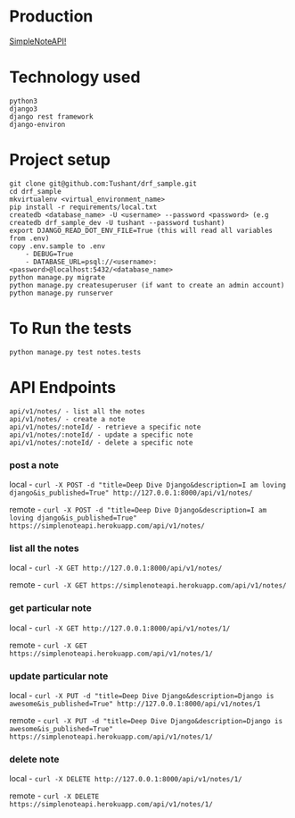 # Production
[SimpleNoteAPI!](https://simplenoteapi.herokuapp.com/api/v1/notes/)

# Technology used

    python3
    django3
    django rest framework
    django-environ

# Project setup

    git clone git@github.com:Tushant/drf_sample.git
    cd drf_sample
    mkvirtualenv <virtual_environment_name>
    pip install -r requirements/local.txt
    createdb <database_name> -U <username> --password <password> (e.g createdb drf_sample_dev -U tushant --password tushant)
    export DJANGO_READ_DOT_ENV_FILE=True (this will read all variables from .env)
    copy .env.sample to .env
        - DEBUG=True
        - DATABASE_URL=psql://<username>:<password>@localhost:5432/<database_name>
    python manage.py migrate
    python manage.py createsuperuser (if want to create an admin account)
    python manage.py runserver

# To Run the tests

`python manage.py test notes.tests`

# API Endpoints

    api/v1/notes/ - list all the notes
    api/v1/notes/ - create a note
    api/v1/notes/:noteId/ - retrieve a specific note
    api/v1/notes/:noteId/ - update a specific note
    api/v1/notes/:noteId/ - delete a specific note

### post a note

local - ` curl -X POST -d "title=Deep Dive Django&description=I am loving django&is_published=True" http://127.0.0.1:8000/api/v1/notes/ `

remote - ` curl -X POST -d "title=Deep Dive Django&description=I am loving django&is_published=True" https://simplenoteapi.herokuapp.com/api/v1/notes/ `

### list all the notes

local - ` curl -X GET http://127.0.0.1:8000/api/v1/notes/ `

remote - `curl -X GET https://simplenoteapi.herokuapp.com/api/v1/notes/`


### get particular note

local - ` curl -X GET http://127.0.0.1:8000/api/v1/notes/1/ `

remote - `curl -X GET https://simplenoteapi.herokuapp.com/api/v1/notes/1/`


### update particular note

local - ` curl -X PUT -d "title=Deep Dive Django&description=Django is awesome&is_published=True" http://127.0.0.1:8000/api/v1/notes/1 `

remote - ` curl -X PUT -d "title=Deep Dive Django&description=Django is awesome&is_published=True" https://simplenoteapi.herokuapp.com/api/v1/notes/1/ `

### delete note

local - ` curl -X DELETE http://127.0.0.1:8000/api/v1/notes/1/ `

remote - ` curl -X DELETE https://simplenoteapi.herokuapp.com/api/v1/notes/1/ `
